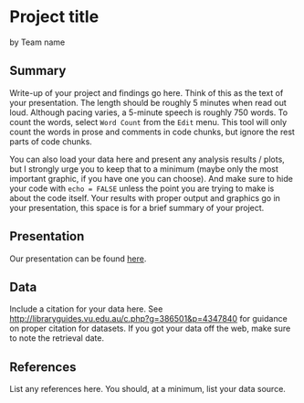 Project title
================
by Team name

## Summary

Write-up of your project and findings go here.  Think of this as the text of
your presentation.  The length should be roughly 5 minutes when read out loud.
Although pacing varies, a 5-minute speech is roughly 750 words. To count the
words, select `Word Count` from the `Edit` menu. This tool will only count the
words in prose and comments in code chunks, but ignore the rest parts of code
chunks. 

You can also load your data here and present any analysis results / plots, but I
strongly urge you to keep that to a minimum (maybe only the most important
graphic, if you have one you can choose). And make sure to hide your code with
`echo = FALSE` unless the point you are trying to make is about the code
itself. Your results with proper output and graphics go in your presentation,
this space is for a brief summary of your project.

## Presentation

Our presentation can be found [here](presentation/presentation.html).

## Data

Include a citation for your data here. See
<http://libraryguides.vu.edu.au/c.php?g=386501&p=4347840> for guidance
on proper citation for datasets. If you got your data off the web, make
sure to note the retrieval date.

## References

List any references here. You should, at a minimum, list your data
source.
